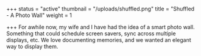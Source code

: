 +++
status = "active"
thumbnail = "/uploads/shuffled.png"
title = "Shuffled - A Photo Wall"
weight = 1

+++
For awhile now, my wife and I have had the idea of a smart photo wall. Something that could schedule screen savers, sync across multiple displays, etc. We love documenting memories, and we wanted an elegant way to display them.

<!--more-->
<!--more-->

